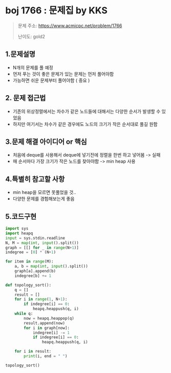 # boj 1766 : 문제집 by KKS
> 문제 주소: https://www.acmicpc.net/problem/1766
> 
> 난이도: gold2

## 1.문제설명
- N개의 문제를 풀 예정
- 먼저 푸는 것이 좋은 문제가 있는 문제는 먼저 풀어야함
- 가능하면 쉬운 문제부터 풀어야함 ( 중요 )
## 2. 문제 접근법 
- 기존의 위상정렬에서는 차수가 같은 노드들에 대해서는 다양한 순서가 발생할 수 있었음
- 하지만 여기서는 차수가 같은 경우에도 노드의 크기가 작은 순서대로 풀길 원함
## 3.문제 해결 아이디어 or 핵심
- 처음에 deque를 사용해서 deque에 넣기전에 정렬을 한번 하고 넣어봄 -> 실패
- 매 순서마다 가장 크기가 작은 노드를 찾아야함 -> min heap 사용
## 4.특별히 참고할 사항
- min heap을 모르면 못풀었을 것..
- 다양한 문제를 경험해보는게 좋음

## 5.코드구현
``` python
import sys
import heapq
input = sys.stdin.readline
N, M = map(int, input().split())
graph = [[] for _ in range(N+1)]
indegree = [0] * (N+1)

for item in range(M):
    a, b = map(int, input().split())
    graph[a].append(b)
    indegree[b] += 1

def topology_sort():
    q = []
    result = []
    for i in range(1, N+1):
        if indegree[i] == 0:
            heapq.heappush(q, i)
    while q:
        now = heapq.heappop(q)
        result.append(now)
        for i in graph[now]:
            indegree[i] -= 1
            if indegree[i] == 0:
                heapq.heappush(q, i)

    for i in result:
        print(i, end = " ")

topology_sort()

```